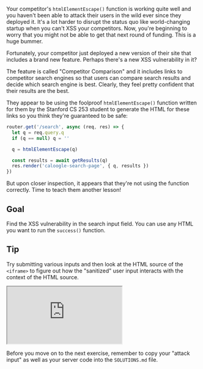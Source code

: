 Your competitor's `htmlElementEscape()` function is working quite well and you haven't been able to attack their users in the wild ever since they deployed it. It's a lot harder to disrupt the status quo like world-changing startup when you can't XSS your competitors. Now, you're beginning to worry that you might not be able to get that next round of funding. This is a huge bummer.

Fortunately, your competitor just deployed a new version of their site that includes a brand new feature. Perhaps there's a new XSS vulnerability in it?

The feature is called "Competitor Comparison" and it includes links to competitor search engines so that users can compare search results and decide which search engine is best. Clearly, they feel pretty confident that their results are the best.

They appear to be using the foolproof `htmlElementEscape()` function written for them by the Stanford CS 253 student to generate the HTML for these links so you think they're guaranteed to be safe:

```js
router.get('/search', async (req, res) => {
  let q = req.query.q
  if (q == null) q = ''

  q = htmlElementEscape(q)

  const results = await getResults(q)
  res.render('caloogle-search-page', { q, results })
})
```

But upon closer inspection, it appears that they're not using the function correctly. Time to teach them another lesson!

## Goal

Find the XSS vulnerability in the search input field. You can use any HTML you want to run the `success()` function.

## Tip

Try submitting various inputs and then look at the HTML source of the `<iframe>` to figure out how the "sanitized" user input interacts with the context of the HTML source.

<iframe src='http://caloogle.xyz:4100'></iframe>

Before you move on to the next exercise, remember to copy your "attack input" as well as your server code into the `SOLUTIONS.md` file.
